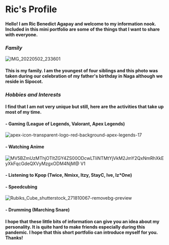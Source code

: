 # Ric's Profile

#### Hello! I am Ric Benedict Agapay and welcome to my information nook. Included in this mini portfolio are some of the things that I want to share with everyone.

### _Family_

![IMG_20220502_233601](https://user-images.githubusercontent.com/97175644/167893168-43ceba66-ad87-4f2a-9a8e-1590f18d0f98.jpg)

#### This is my family. I am the youngest of four siblings and this photo was taken during our celebration of my father's birthday in Naga although we reside in Sipocot.

### _Hobbies and Interests_

#### I find that I am not very unique but still, here are the activities that take up most of my time.

#### - Gaming (League of Legends, Valorant, Apex Legends)

![apex-icon-transparent-logo-red-background-apex-legends-17](https://user-images.githubusercontent.com/97175644/167893949-1509d0a9-b644-4a9c-b3d8-40b0504d93c4.png)

#### - Watching Anime 

![MV5BZmUzMThjOTItZGY4ZS00ODcwLTliNTMtYjVkM2JmY2QxNmRhXkEyXkFqcGdeQXVyMzgxODM4NjM@ _V1_](https://user-images.githubusercontent.com/97175644/167893719-6dc8b611-83d6-437c-b8eb-22215a7259dd.jpg)

#### - Listening to Kpop (Twice, Nmixx, Itzy, StayC, Ive, Iz*One)


#### - Speedcubing 

![Rubiks_Cube_shutterstock_271810067-removebg-preview](https://user-images.githubusercontent.com/97175644/167894310-6cd5bdf0-1cb0-4b69-96c9-efd2e6318084.png)

#### - Drumming (Marching Snare)


#### I hope that these little bits of information can give you an idea about my personality. It is quite hard to make friends especially during this pandemic. I hope that this short portfolio can introduce myself for you. Thanks!
